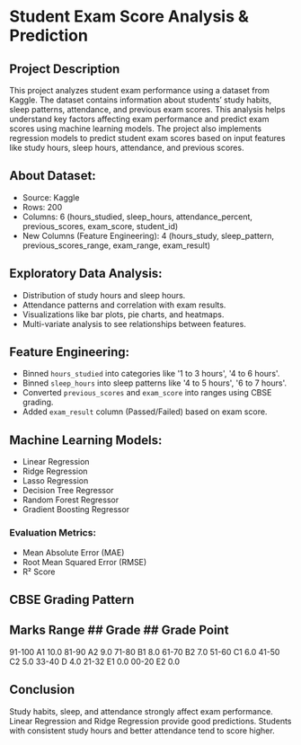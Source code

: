 # Student Exam Score Analysis & Prediction

## Project Description

This project analyzes student exam performance using a dataset from Kaggle. The dataset contains information about students’ study habits, sleep patterns, attendance, and previous exam scores. This analysis helps understand key factors affecting exam performance and predict exam scores using machine learning models.
The project also implements regression models to predict student exam scores based on input features like study hours, sleep hours, attendance, and previous scores.

## About Dataset:
- Source: Kaggle
- Rows: 200
- Columns: 6 (hours_studied, sleep_hours, attendance_percent, previous_scores, exam_score, student_id)
- New Columns (Feature Engineering): 4 (hours_study, sleep_pattern, previous_scores_range, exam_range, exam_result)

## Exploratory Data Analysis:
- Distribution of study hours and sleep hours.
- Attendance patterns and correlation with exam results.
- Visualizations like bar plots, pie charts, and heatmaps.
- Multi-variate analysis to see relationships between features.

## Feature Engineering:
- Binned `hours_studied` into categories like '1 to 3 hours', '4 to 6 hours'.
- Binned `sleep_hours` into sleep patterns like '4 to 5 hours', '6 to 7 hours'.
- Converted `previous_scores` and `exam_score` into ranges using CBSE grading.
- Added `exam_result` column (Passed/Failed) based on exam score.

## Machine Learning Models:
- Linear Regression
- Ridge Regression
- Lasso Regression
- Decision Tree Regressor
- Random Forest Regressor
- Gradient Boosting Regressor

### Evaluation Metrics:
- Mean Absolute Error (MAE)
- Root Mean Squared Error (RMSE)
- R² Score
  

## CBSE Grading Pattern

## Marks Range 	## Grade	## Grade Point
  91-100	      A1	         10.0
  81-90	        A2	         9.0
  71-80	        B1	         8.0
  61-70	        B2	         7.0
  51-60	        C1	         6.0
  41-50	        C2	         5.0
  33-40	        D	           4.0
  21-32	        E1	         0.0
  00-20	        E2	         0.0

## Conclusion
Study habits, sleep, and attendance strongly affect exam performance.
Linear Regression and Ridge Regression provide good predictions.
Students with consistent study hours and better attendance tend to score higher.
